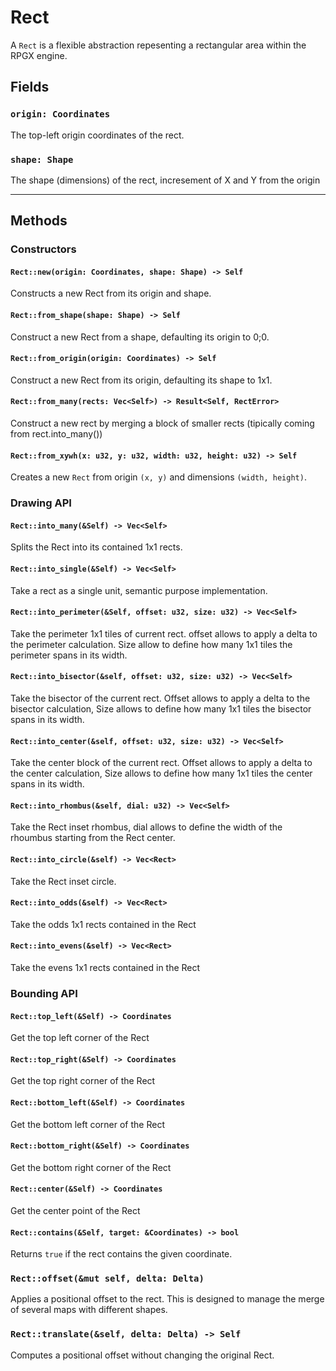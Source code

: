 # Rect

A `Rect` is a flexible abstraction repesenting a rectangular area within the RPGX engine.

## Fields

### `origin: Coordinates`

The top-left origin coordinates of the rect.

### `shape: Shape`

The shape (dimensions) of the rect, incresement of X and Y from the origin

---

## Methods

### Constructors

#### `Rect::new(origin: Coordinates, shape: Shape) -> Self`

Constructs a new Rect from its origin and shape.

#### `Rect::from_shape(shape: Shape) -> Self`

Construct a new Rect from a shape, defaulting its origin to 0;0.

#### `Rect::from_origin(origin: Coordinates) -> Self`

Construct a new Rect from its origin, defaulting its shape to 1x1.

#### `Rect::from_many(rects: Vec<Self>) -> Result<Self, RectError>`

Construct a new rect by merging a block of smaller rects (tipically coming from rect.into_many())

#### `Rect::from_xywh(x: u32, y: u32, width: u32, height: u32) -> Self`

Creates a new `Rect` from origin `(x, y)` and dimensions `(width, height)`.

### Drawing API

#### `Rect::into_many(&Self) -> Vec<Self>`

Splits the Rect into its contained 1x1 rects.

#### `Rect::into_single(&Self) -> Vec<Self>`

Take a rect as a single unit, semantic purpose implementation.

#### `Rect::into_perimeter(&Self, offset: u32, size: u32) -> Vec<Self>`

Take the perimeter 1x1 tiles of current rect. offset allows to apply a delta to the perimeter calculation. Size allow to define how many 1x1 tiles the perimeter spans in its width.

#### `Rect::into_bisector(&self, offset: u32, size: u32) -> Vec<Self>`

Take the bisector of the current rect. Offset allows to apply a delta to the bisector calculation, Size allows to define how many 1x1 tiles the bisector spans in its width.

#### `Rect::into_center(&self, offset: u32, size: u32) -> Vec<Self>`

Take the center block of the current rect. Offset allows to apply a delta to the center calculation, Size allows to define how many 1x1 tiles the center spans in its width.

#### `Rect::into_rhombus(&self, dial: u32) -> Vec<Self>`

Take the Rect inset rhombus, dial allows to define the width of the rhoumbus starting from the Rect center.

#### `Rect::into_circle(&self) -> Vec<Rect>`

Take the Rect inset circle.

#### `Rect::into_odds(&self) -> Vec<Rect>`

Take the odds 1x1 rects contained in the Rect

#### `Rect::into_evens(&self) -> Vec<Rect>`

Take the evens 1x1 rects contained in the Rect

### Bounding API

#### `Rect::top_left(&Self) -> Coordinates`

Get the top left corner of the Rect

#### `Rect::top_right(&Self) -> Coordinates`

Get the top right corner of the Rect

#### `Rect::bottom_left(&Self) -> Coordinates`

Get the bottom left corner of the Rect

#### `Rect::bottom_right(&Self) -> Coordinates`

Get the bottom right corner of the Rect

#### `Rect::center(&Self) -> Coordinates`

Get the center point of the Rect

#### `Rect::contains(&Self, target: &Coordinates) -> bool`

Returns `true` if the rect contains the given coordinate.

### `Rect::offset(&mut self, delta: Delta)`

Applies a positional offset to the rect.
This is designed to manage the merge of several maps with different shapes.

### `Rect::translate(&self, delta: Delta) -> Self`

Computes a positional offset without changing the original Rect.
